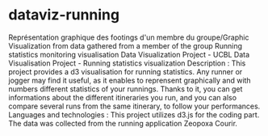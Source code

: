 # dataviz-running
Représentation graphique des footings d'un membre du groupe/Graphic Visualization from data gathered from a member of the group
Running statistics monitoring visualisation
Data Visualization Project - UCBL
Data Visualisation Project - Running  statistics visualization
Description :
This project provides a d3 visualisation for running statistics. Any runner or jogger may find it useful, as it enables to reprensent graphically and with numbers different statistics of your runnings. Thanks to it, you can get informations about the different itineraries you run, and you can also compare several runs from the same itinerary, to follow your performances.
Languages and technologies :
This project utilizes d3.js for the coding part. The data was collected from the running application Zeopoxa Courir.
